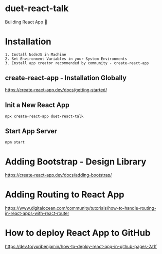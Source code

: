 # duet-react-talk
Building React App 🚀 

# Installation
```
1. Install NodeJS in Machine
2. Set Environment Variables in your System Environments
3. Install app creator recommended by community - create-react-app
```

## create-react-app - Installation Globally
https://create-react-app.dev/docs/getting-started/

## Init a New React App
```
npx create-react-app duet-react-talk
```

## Start App Server
```
npm start
```

# Adding Bootstrap - Design Library
https://create-react-app.dev/docs/adding-bootstrap/

# Adding Routing to React App
https://www.digitalocean.com/community/tutorials/how-to-handle-routing-in-react-apps-with-react-router

# How to deploy React App to GitHub
https://dev.to/yuribenjamin/how-to-deploy-react-app-in-github-pages-2a1f
